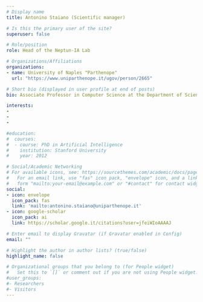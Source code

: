 ```yaml
---
# Display name
title: Antonino Staiano (Scientific manager)

# Is this the primary user of the site?
superuser: false

# Role/position
role: Head of the Neptun-IA Lab

# Organizations/Affiliations
organizations:
- name: University of Naples "Parthenope"
  url: "https://www.uniparthenope.it/ugov/person/2665"

# Short bio (displayed in user profile at end of posts)
bio: Associate Professor in Computer Science at the Department of Science and Technology of the University of Naples "Parthenope". He holds a PhD in Computer Science (2004) and a Laurea Degree in Computer Science (1998) from the University of Salerno. Scientific manager of the project "Smart Energy Efficiency Environment for Industry" - PON "Research and Innovation" 2014-2020. Member of the Board of Directors of CINI and Senior Member of the IEEE. The research activity focuses on Machine and Deep Learning, Big Data Analytics and applications in Environmental Sciences and Ecology, Bioinformatics, Astrophysics, IoT.

interests:
-
-
-

#education:
#  courses:
#  - course: PhD in Artificial Intelligence
#    institution: Stanford University
#    year: 2012

# Social/Academic Networking
# For available icons, see: https://sourcethemes.com/academic/docs/page-builder/#icons
#   For an email link, use "fas" icon pack, "envelope" icon, and a link in the
#   form "mailto:your-email@example.com" or "#contact" for contact widget.
social:
- icon: envelope
  icon_pack: fas
  link: 'mailto:antonino.staiano@uniparthenope.it'
- icon: google-scholar
  icon_pack: ai
  link: https://scholar.google.it/citations?user=jfeiWIoAAAAJ

# Enter email to display Gravatar (if Gravatar enabled in Config)
email: ""

# Highlight the author in author lists? (true/false)
highlight_name: false

# Organizational groups that you belong to (for People widget)
#   Set this to `[]` or comment out if you are not using People widget.
#user_groups:
#- Researchers
#- Visitors
---
```



